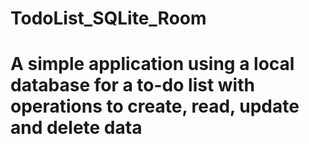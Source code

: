 # TodoList_SQLite_Room
# A simple application using a local database for a to-do list with operations to create, read, update and delete data
